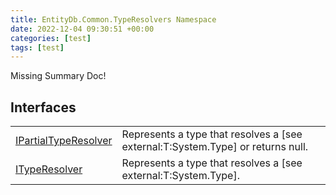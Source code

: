 ```yaml
---
title: EntityDb.Common.TypeResolvers Namespace
date: 2022-12-04 09:30:51 +00:00
categories: [test]
tags: [test]
---
```


Missing Summary Doc!
## Interfaces
<table><tr><td><!--/posts/dotnet-entitydb-common-typeresolvers-ipartialtyperesolver--><a href='#'>IPartialTypeResolver</a></td><td>
Represents a type that resolves a [see external:T:System.Type] or returns null.
</td></tr><tr><td><!--/posts/dotnet-entitydb-common-typeresolvers-ityperesolver--><a href='#'>ITypeResolver</a></td><td>
Represents a type that resolves a [see external:T:System.Type].
</td></tr></table>

